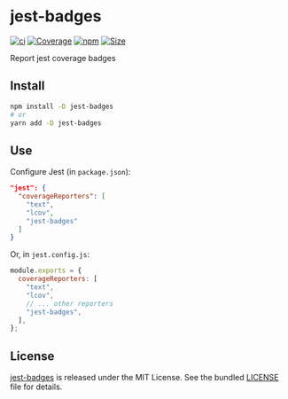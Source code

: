 # jest-badges

[![ci](https://github.com/justjavac/jest-badges/actions/workflows/ci.yml/badge.svg)](https://github.com/justjavac/jest-badges/actions/workflows/ci.yml)
[![Coverage][coverage-badge]][coverage] [![npm][npm-badge]][npm-url]
[![Size][size-badge]][size]

Report jest coverage badges

## Install

```sh
npm install -D jest-badges
# or
yarn add -D jest-badges
```

## Use

Configure Jest (in `package.json`):

```json
"jest": {
  "coverageReporters": [
    "text",
    "lcov",
    "jest-badges"
  ]
}
```

Or, in `jest.config.js`:

```js
module.exports = {
  coverageReporters: [
    "text",
    "lcov",
    // ... other reporters
    "jest-badges",
  ],
};
```

## License

[jest-badges](https://github.com/justjavac/jest-badges) is released under the
MIT License. See the bundled [LICENSE](./LICENSE) file for details.

[coverage-badge]: https://img.shields.io/codecov/c/github/justjavac/jest-badges.svg
[coverage]: https://codecov.io/github/justjavac/jest-badges
[size-badge]: https://img.shields.io/bundlephobia/minzip/jest-badges.svg
[size]: https://bundlephobia.com/result?p=jest-badges
[npm-badge]: https://img.shields.io/npm/v/jest-badges.svg
[npm-url]: https://npmjs.com/package/jest-badges
